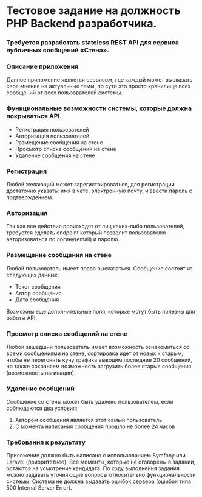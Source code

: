 # Тестовое задание на должность PHP Backend разработчика.

### Требуется разработать stateless REST API для сервиса публичных сообщений «Стена».

### Описание приложения
Данное приложение является сервисом, где каждый может высказать свое мнение на актуальные темы, по сути это просто хранилище всех сообщений от всех пользователей системы.

### Функциональные возможности системы, которые должна покрываться API.
* Регистрация пользователей
* Авторизация пользователей
* Размещение сообщения на стене
* Просмотр списка сообщений на стене
* Удаление сообщения на стене

### Регистрация
Любой желающий может зарегистрироваться, для регистрации достаточно указать: имя в чате, электронную почту, и ввести пароль с подтверждением.

### Авторизация
Так как все действия происходят от лиц каких-либо пользователей, требуется сделать endpoint который позволит пользователю авторизоваться по логину(email) и паролю.

### Размещение сообщения на стене
Любой пользователь имеет право высказаться. Сообщение состоит из следующих данных:
* Текст сообщения
* Автор сообщения
* Дата сообщения

Возможны еще дополнительные поля, которые могут быть полезны для работы API.

### Просмотр списка сообщений на стене
Любой зашедший пользователь имеет возможность ознакомиться со всеми сообщениями на стене, сортировка идет от новых к старым, чтобы не перегонять кучу трафика выводим последние 20 сообщений, но также сохраняем возможность загрузить более старые сообщения (возможность пагинации).

### Удаление сообщений
Сообщение со стены может быть удалено пользователем, если соблюдаются два условия:
1. Автором сообщения является этот самый пользователь
2. С момента написания сообщения прошло не более 24 часов

### Требования к результату
Приложение должно быть написано с использованием Symfony или Laravel (приоритетнее). Все моменты, которые не оговорены в задании, остаются на усмотрение кандидата. По ходу выполнения задания можно задавать уточняющие вопросы относительно функциональности системы. Система не должна выдавать ошибок сервера (ошибок типа 500 Internal Server Error).
